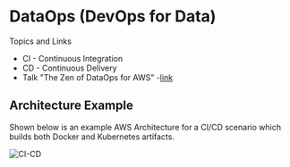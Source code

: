 # DataOps (DevOps for Data)

Topics and Links
- CI - Continuous Integration
- CD - Continuous Delivery
- Talk "The Zen of DataOps for AWS" -[link](https://www.youtube.com/watch?v=KvGsyKtNEAk)

## Architecture Example

Shown below is an example AWS Architecture for a CI/CD scenario which builds both Docker and Kubernetes artifacts.  

![CI-CD](https://github.com/lynnlangit/Hello-AWS-Data-Services/blob/master/images/ci-cd.png)
